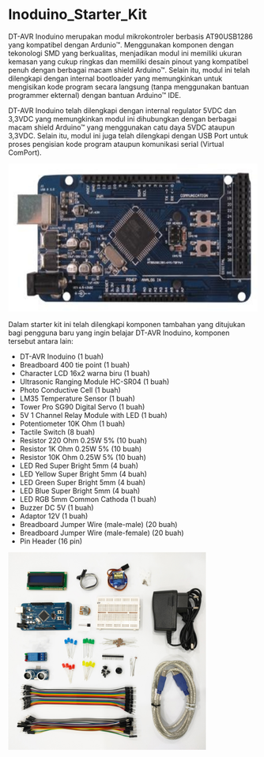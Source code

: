 # Inoduino_Starter_Kit

DT-AVR Inoduino merupakan modul mikrokontroler berbasis AT90USB1286 yang kompatibel dengan Ardunio™. Menggunakan komponen dengan tekonologi SMD yang berkualitas, menjadikan modul ini memiliki ukuran kemasan yang cukup ringkas dan memiliki desain pinout yang kompatibel penuh dengan berbagai macam shield Arduino™. Selain itu, modul ini telah dilengkapi dengan internal bootloader yang memungkinkan untuk mengisikan kode program secara langsung (tanpa menggunakan bantuan programmer ekternal) dengan bantuan Arduino™ IDE.

DT-AVR Inoduino telah dilengkapi dengan internal regulator 5VDC dan 3,3VDC yang memungkinkan modul ini dihubungkan dengan berbagai macam shield Arduino™ yang menggunakan catu daya 5VDC ataupun 3,3VDC. Selain itu, modul ini juga telah dilengkapi dengan USB Port untuk proses pengisian kode program ataupun komunikasi serial (Virtual ComPort).

<img src="/images/DT-AVR_Inoduino.jpg" height="300">

Dalam starter kit ini telah dilengkapi komponen tambahan yang ditujukan bagi pengguna baru yang ingin belajar DT-AVR Inoduino, komponen tersebut antara lain:
* DT-AVR Inoduino (1 buah)
* Breadboard 400 tie point (1 buah)
* Character LCD 16x2 warna biru (1 buah)
* Ultrasonic Ranging Module HC-SR04 (1 buah)
* Photo Conductive Cell (1 buah)
* LM35 Temperature Sensor (1 buah)
* Tower Pro SG90 Digital Servo (1 buah)
*	5V 1 Channel Relay Module with LED (1 buah)
*	Potentiometer 10K Ohm (1 buah)
*	Tactile Switch (8 buah)
*	Resistor 220 Ohm 0.25W 5% (10 buah)
*	Resistor 1K Ohm 0.25W 5% (10 buah)
*	Resistor 10K Ohm 0.25W 5%	(10 buah)
*	LED Red Super Bright 5mm (4 buah)
*	LED Yellow Super Bright 5mm	(4 buah)
*	LED Green Super Bright 5mm (4 buah)
*	LED Blue Super Bright 5mm	(4 buah)
*	LED RGB 5mm Common Cathoda (1 buah)
*	Buzzer DC 5V (1 buah)
*	Adaptor 12V	(1 buah)
*	Breadboard Jumper Wire (male-male) (20 buah)
*	Breadboard Jumper Wire (male-female) (20 buah)
*	Pin Header (16 pin)

<img src="/images/inoduino_partlist.jpg" height="400">
